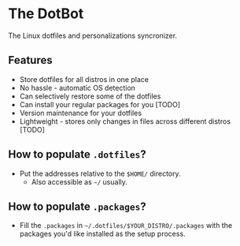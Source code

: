 # The DotBot
The Linux dotfiles and personalizations syncronizer.

## Features

- Store dotfiles for all distros in one place
- No hassle - automatic OS detection
- Can selectively restore some of the dotfiles
- Can install your regular packages for you [TODO]
- Version maintenance for your dotfiles
- Lightweight - stores only changes in files across different distros [TODO]

## How to populate `.dotfiles`?
- Put the addresses relative to the `$HOME/` directory.
    - Also accessible as `~/` usually.

## How to populate `.packages`?
- Fill the `.packages` in `~/.dotfiles/$YOUR_DISTRO/.packages` with the packages you'd like installed as the setup process.
